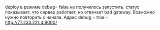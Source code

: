 deploy в режиме debug= false не получилось запустить. статус показывает, что сервер работает, но отвечает bad gateway. Возможно нужно повторить с начала. Адрес debug = true - http://77.233.221.4:8000/